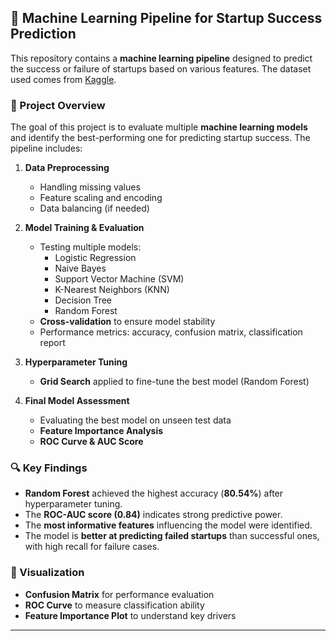 ## 🚀 Machine Learning Pipeline for Startup Success Prediction  

This repository contains a **machine learning pipeline** designed to predict the success or failure of startups based on various features. The dataset used comes from [Kaggle](https://www.kaggle.com/datasets/yanmaksi/big-startup-secsees-fail-dataset-from-crunchbase).  

### 📌 Project Overview  

The goal of this project is to evaluate multiple **machine learning models** and identify the best-performing one for predicting startup success. The pipeline includes:  

1. **Data Preprocessing**  
   - Handling missing values  
   - Feature scaling and encoding  
   - Data balancing (if needed)  

2. **Model Training & Evaluation**  
   - Testing multiple models:  
     - Logistic Regression  
     - Naive Bayes  
     - Support Vector Machine (SVM)  
     - K-Nearest Neighbors (KNN)  
     - Decision Tree  
     - Random Forest  
   - **Cross-validation** to ensure model stability  
   - Performance metrics: accuracy, confusion matrix, classification report  

3. **Hyperparameter Tuning**  
   - **Grid Search** applied to fine-tune the best model (Random Forest)  

4. **Final Model Assessment**  
   - Evaluating the best model on unseen test data  
   - **Feature Importance Analysis**  
   - **ROC Curve & AUC Score**  

### 🔍 Key Findings  

- **Random Forest** achieved the highest accuracy (**80.54%**) after hyperparameter tuning.  
- The **ROC-AUC score (0.84)** indicates strong predictive power.  
- The **most informative features** influencing the model were identified.  
- The model is **better at predicting failed startups** than successful ones, with high recall for failure cases.  

### 💊 Visualization  

- **Confusion Matrix** for performance evaluation  
- **ROC Curve** to measure classification ability  
- **Feature Importance Plot** to understand key drivers  

---  
